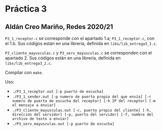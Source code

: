 # Práctica 3
## Aldán Creo Mariño, Redes 2020/21

`P3_1_receptor.c` se corresponde con el apartado 1.a; `P3_1_receptor.c`, con el 1.b. Sus códigos están en una librería, definida en `libs/lib_entrega3_1.c`.

`P3_cliente_mayusculas.c` y `P3_serv_mayusculas.c` se corresponden con el apartado 2. Sus códigos están en una librería, definida en `libs/lib_entrega3_2.c`.

Compilar con `make`.

Uso:
- `./P3_1_receptor.out [-p puerto de escucha]`
- `./P3_1_sender.out [-p numero de puerto propio del que envía] [-r numero de puerto de escucha del receptor] [-h IP del receptor] [-m el mensaje a enviar]`
- `./P3_cliente_mayusculas.out [-c, puerto propio del cliente] [-h, dirección del servidor] [-p, puerto del servidor] [-f, nombre del archivo de texto a enviar]`
- `./P3_serv_mayusculas.out [-p puerto de escucha]`